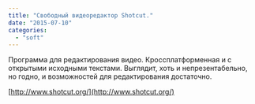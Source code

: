 ```yaml
---
title: "Свободный видеоредактор Shotcut."
date: "2015-07-10"
categories: 
  - "soft"
---
```


Программа для редактирования видео. Кроссплатформенная и с открытыми исходными текстами. Выглядит, хоть и непрезентабельно, но годно, и возможностей для редактирования достаточно.

[http://www.shotcut.org/](http://www.shotcut.org/)

